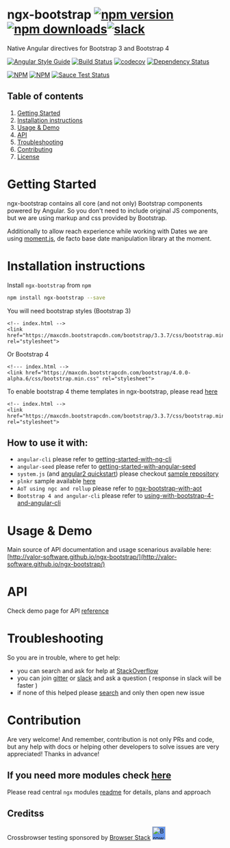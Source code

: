 # ngx-bootstrap [![npm version](https://badge.fury.io/js/ngx-bootstrap.svg)](http://badge.fury.io/js/ngx-bootstrap) [![npm downloads](https://img.shields.io/npm/dm/ng2-bootstrap.svg)](https://npmjs.org/ngx-bootstrap)[![slack](https://ngx-slack.herokuapp.com/badge.svg)](https://ngx-slack.herokuapp.com)
Native Angular directives for Bootstrap 3 and Bootstrap 4

[![Angular Style Guide](https://mgechev.github.io/angular2-style-guide/images/badge.svg)](https://angular.io/styleguide)
[![Build Status](https://travis-ci.org/valor-software/ngx-bootstrap.svg?branch=master)](https://travis-ci.org/valor-software/ngx-bootstrap)
[![codecov](https://codecov.io/gh/valor-software/ngx-bootstrap/branch/development/graph/badge.svg)](https://codecov.io/gh/valor-software/ngx-bootstrap)
[![Dependency Status](https://david-dm.org/valor-software/ngx-bootstrap.svg)](https://david-dm.org/valor-software/ngx-bootstrap)

[![NPM](https://nodei.co/npm/ng2-bootstrap.png?downloads=true&downloadRank=true&stars=true)](https://npmjs.org/ngx-bootstrap)
[![NPM](https://nodei.co/npm-dl/ng2-bootstrap.png?height=3&months=6)](https://npmjs.org/ngx-bootstrap)
[![Sauce Test Status](https://saucelabs.com/browser-matrix/valorkin.svg)](https://saucelabs.com/u/valorkin)

## Table of contents 
1. [Getting Started](#getting-started)
2. [Installation instructions](#installation-instructions)
3. [Usage & Demo](#usage--demo)
4. [API](#api)
5. [Troubleshooting](#troubleshooting)
6. [Contributing](#contribution)
7. [License](#license)

# Getting Started

ngx-bootstrap contains all core (and not only) Bootstrap components powered by Angular. So you don't need to include original JS components, but we are using markup and css provided by Bootstrap.
    
Additionally to allow reach experience while working with Dates we are using [moment.js](http://momentjs.com/), de facto base date manipulation library at the moment.

# Installation instructions

Install `ngx-bootstrap` from `npm`
```bash
npm install ngx-bootstrap --save
```

You will need bootstrap styles (Bootstrap 3)

```
<!-- index.html -->
<link href="https://maxcdn.bootstrapcdn.com/bootstrap/3.3.7/css/bootstrap.min.css" rel="stylesheet">
```

Or Bootstrap 4
```
<!--- index.html -->
<link href="https://maxcdn.bootstrapcdn.com/bootstrap/4.0.0-alpha.6/css/bootstrap.min.css" rel="stylesheet">
```
To enable bootstrap 4 theme templates in ngx-bootstrap, please read
[here](https://github.com/valor-software/ngx-bootstrap/blob/development/docs/getting-started/bootstrap4.md)

```
<!-- index.html -->
<link href="https://maxcdn.bootstrapcdn.com/bootstrap/3.3.7/css/bootstrap.min.css" rel="stylesheet">
```


## How to use it with:
 - `angular-cli` please refer to [getting-started-with-ng-cli](https://github.com/valor-software/ngx-bootstrap/tree/development/docs/getting-started/ng-cli.md)
 - `angular-seed` please refer to [getting-started-with-angular-seed](https://github.com/valor-software/ngx-bootstrap/tree/development/docs/getting-started/angular-seed.md)
 - `system.js` (and [angular2 quickstart](https://angular.io/docs/ts/latest/quickstart.html)) please checkout [sample repository](https://github.com/valor-software/angular2-quickstart) 
 - `plnkr` sample available [here](http://bit.ly/ngx-bootstrap-plnkr)
 - `AoT using ngc and rollup` please refer to [ngx-bootstrap-with-aot](https://github.com/valor-software/ngx-bootstrap/tree/development/docs/getting-started/aot.md)
 - `Bootstrap 4 and angular-cli` please refer to [using-with-bootstrap-4-and-angular-cli](https://github.com/valor-software/ngx-bootstrap/tree/development/docs/getting-started/bootstrap4.md)

# Usage & Demo

Main source of API documentation and usage scenarious available here: 
[http://valor-software.github.io/ngx-bootstrap/](http://valor-software.github.io/ngx-bootstrap/)

# API
Check demo page for API [reference](http://valor-software.github.io/ngx-bootstrap/)

# Troubleshooting

So you are in trouble, where to get help:
- you can search and ask for help at [StackOverflow](https://stackoverflow.com/questions/tagged/ngx-bootstrap)
- you can join [gitter](https://gitter.im/valor-software/ngx-bootstrap) or [slack](https://ngx-slack.herokuapp.com/) and ask a question ( response in slack will be faster )
- if none of this helped please [search](https://github.com/valor-software/ngx-bootstrap/issues?utf8=%E2%9C%93&q=is%3Aissue) and only then open new issue

# Contribution

Are very welcome! And remember, contribution is not only PRs and code, but any help with docs or helping other developers to solve issues are very appreciated! Thanks in advance! 

## If you need more modules check [here](https://github.com/valor-software/ng2-plans)

Please read central `ngx` modules [readme](https://github.com/valor-software/ng2-plans) for details, plans and approach

## Creditss
Crossbrowser testing sponsored by [Browser Stack](https://www.browserstack.com)
[<img src="https://camo.githubusercontent.com/a7b268f2785656ab3ca7b1cbb1633ee5affceb8f/68747470733a2f2f64677a6f7139623561736a67312e636c6f756466726f6e742e6e65742f70726f64756374696f6e2f696d616765732f6c61796f75742f6c6f676f2d6865616465722e706e67" alt="Browser Stack" height="31px" style="background: cornflowerblue;">](https://www.browserstack.com)

